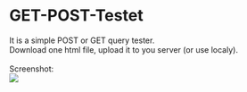 # GET-POST-Testet

It is a simple POST or GET query tester.<br>
Download one html file, upload it to you server (or use localy).<br>
<br>
Screenshot:<br>
<img src="https://raw.githubusercontent.com/Surzhikov/GET-POST-Testet/master/screenshot.png" />
